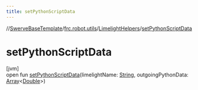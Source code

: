 ```yaml
---
title: setPythonScriptData
---
```

//[SwerveBaseTemplate](../../../index.html)/[frc.robot.utils](../index.html)/[LimelightHelpers](index.html)/[setPythonScriptData](set-python-script-data.html)



# setPythonScriptData



[jvm]\
open fun [setPythonScriptData](set-python-script-data.html)(limelightName: [String](https://docs.oracle.com/javase/8/docs/api/java/lang/String.html), outgoingPythonData: [Array](https://kotlinlang.org/api/latest/jvm/stdlib/kotlin/-array/index.html)&lt;[Double](https://kotlinlang.org/api/latest/jvm/stdlib/kotlin/-double/index.html)&gt;)




